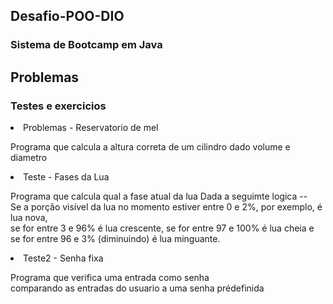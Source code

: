 <h2>Desafio-POO-DIO</h2>
<h3>    Sistema de Bootcamp em Java</h3>
<h2>Problemas</h2>
<h3>Testes e exercicios </h3>
<li>Problemas - Reservatorio de mel <br>
<p>Programa que calcula a altura correta de um cilindro dado volume e diametro </p></li>

<li> Teste - Fases da Lua <br>

<p>Programa que calcula qual a fase atual da lua Dada a seguimte logica -- <br>
        Se a porção visível da lua no momento estiver entre 0 e 2%, por exemplo, é lua nova,<br>
        se for entre 3 e 96% é lua crescente, se for entre 97 e 100% é lua cheia e<br>
        se for entre 96 e 3% (diminuindo) é lua minguante.</p></li>

<li>Teste2 - Senha fixa<br>
<p>Programa que verifica uma entrada como senha<br>
comparando as entradas do usuario a uma senha prédefinida<br>
</p>
</li>
